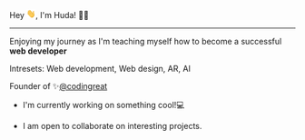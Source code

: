Hey <img src="https://github.com/Codingreat/Codingreat/raw/main/wave.gif" width ="16px">, I'm Huda! 👩‍💻 
___________________________________________________________________________________________________________________________________________________________________________________
Enjoying my journey as I'm teaching myself how to become a successful **web developer**  

Intresets:  Web development, Web design, AR, AI 

Founder of ✨[@codingreat](https://www.instagram.com/codingreat/)

- I'm currently working on something cool!💻

- I am open to collaborate on interesting projects.
